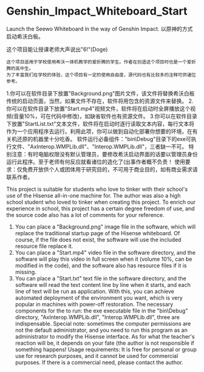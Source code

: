 # Genshin_Impact_Whiteboard_Start
Launch the Seewo Whiteboard in the way of Genshin Impact.
以原神的方式启动希沃白板。

这个项目能让授课老师大声说出"6!"(Doge)

    这个项目适用于学校使用希沃一体机教学的爱折腾的学生。作者在创造这个项目时也是一个爱折腾的高中生。
    为了丰富我们在学校的体验，这个项目有一定的使用自由度，源代码也有比较多的注释可供诸位参考。
1.你可以在软件目录下放置"Background.png"图片文件，该文件将替换希沃白板传统的启动页面，当然，如果文件不存在，软件将用包含的资源文件来替换。
2.你可以在软件目录下放置"Start.mp4"视频文件，软件将在启动时全屏播放这个视频(音量10%，可在代码中修改)，如缺省软件也有资源文件。
3.你可以在软件目录下放置"StartList.txt"文本文件，软件将在启动时逐行读取文本内容，每行文本将作为一个应用程序去运行。利用此项，你可以做到自动化部署你想要的环境，在有关机还原的机器里十分吃香。
    软件运行必备组件："bin\Debug"目录下的exe可执行文件、"AxInterop.WMPLib.dll"、"Interop.WMPLib.dll"，三者缺一不可。
    特别注意：有时电脑权限没有默认管理员，要修改希沃启动界面的话要以管理员身份运行此程序。至于老师有何反应就看诸位的造化了(出事作者概不负责！
    使用要求：仅免费开放供个人或团体用于研究目的，不可用于商业目的，如有商业需求请联系作者。

  This project is suitable for students who love to tinker with their school's use of the Hisense all-in-one machine for. The author was also a high school student who loved to tinker when creating this project.
  To enrich our experience in school, this project has a certain degree freedom of use, and the source code also has a lot of comments for your reference. 
1. You can place a "Background.png" image file in the software, which will replace the traditional startup page of the Hisense whiteboard. Of course, if the file does not exist, the software will use the included resource file replace it.
2. You can place a "Start.mp4" video file in the software directory, and the software will play this video in full screen when it (volume 10%, can be modified in the code), and the software also has resource files if it is missing.
3. You can place a "Start.txt" text file in the software directory, and the software will read the text content line by line when it starts, and each line of text will be run as application. With this, you can achieve automated deployment of the environment you want, which is very popular in machines with power-off restoration.
   The necessary components for the to run: the exe executable file in the "bin\Debug" directory, "AxInterop.WMPLib.dll", "Interop.WMPLib.dll", three are indispensable.
   Special note: sometimes the computer permissions are not the default administrator, and you need to run this program as an administrator to modify the Hisense interface. As for what the teacher's reaction will be, it depends on your fate (the author is not responsible if something happens!
   Usage requirements: It is free for personal or group use for research purposes, and it cannot be used for commercial purposes. If there is a commercial need, please contact the author.

